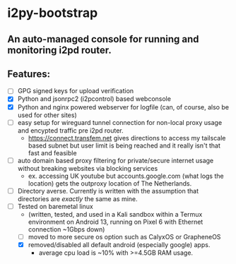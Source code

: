 # i2py-bootstrap
## An auto-managed console for running and monitoring i2pd router. 

## Features:
- [ ] GPG signed keys for upload verification
- [x] Python and jsonrpc2 (i2pcontrol) based webconsole
- [x] Python and nginx powered webserver for logfile (can, of course, also be used for other sites)
- [ ] easy setup for wireguard tunnel connection for non-local proxy usage and encypted traffic pre i2pd router.
  - https://connect.transfem.net gives directions to access my tailscale based subnet but user limit is being reached and it really isn't that fast and feasible
- [ ] auto domain based proxy filtering for private/secure internet usage without breaking websites via blocking services
  - ex. accessing UK youtube but accounts.google.com (what logs the location) gets the outproxy location of The Netherlands.
- [ ] Directory averse. Currently is written with the assumption that directories are *exactly* the same as mine.
- [ ] Tested on baremetal linux
  - (written, tested, and used in a Kali sandbox within a Termux environment on Android 13, running on Pixel 6 with Ethernet connection ~1Gbps down)
  - [ ] moved to more secure os option such as CalyxOS or GrapheneOS
  - [x] removed/disabled all default android (especially google) apps.
    - average cpu load is ~10% with >=4.5GB RAM usage.
